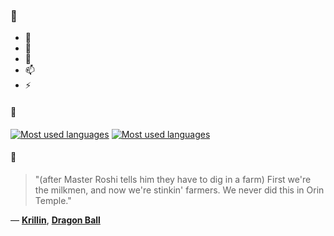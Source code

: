 ### 👋

- 🔭
- 🌱
- 💬
- 📫
- ⚡

#### 🧏

[![Most used languages](https://github-readme-stats-aynah.vercel.app/api/top-langs/?username=aynh&theme=solarized-dark&langs_count=6&layout=compact&hide_title=true)](https://github.com/anuraghazra/github-readme-stats#gh-dark-mode-only)
[![Most used languages](https://github-readme-stats-aynah.vercel.app/api/top-langs/?username=aynh&theme=solarized-light&langs_count=6&layout=compact&hide_title=true)](https://github.com/anuraghazra/github-readme-stats#gh-light-mode-only)

#### 💬

> "(after Master Roshi tells him they have to dig in a farm) First we're the milkmen, and now we're stinkin' farmers. We never did this in Orin Temple."

&mdash; [**Krillin**](https://myanimelist.net/character.php?q=Krillin&cat=character), [**Dragon Ball**](https://myanimelist.net/search/all?q=Dragon%20Ball&cat=all)
